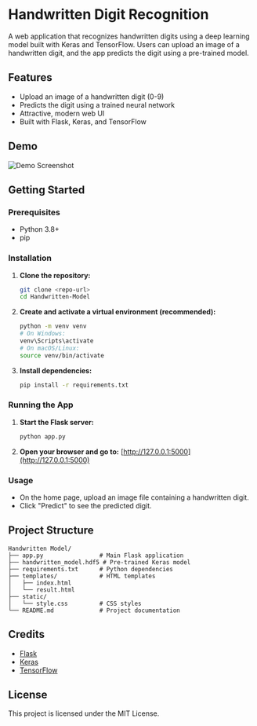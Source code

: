 # Handwritten Digit Recognition

A web application that recognizes handwritten digits using a deep learning model built with Keras and TensorFlow. Users can upload an image of a handwritten digit, and the app predicts the digit using a pre-trained model.

## Features
- Upload an image of a handwritten digit (0-9)
- Predicts the digit using a trained neural network
- Attractive, modern web UI
- Built with Flask, Keras, and TensorFlow

## Demo
![Demo Screenshot]()

## Getting Started

### Prerequisites
- Python 3.8+
- pip

### Installation
1. **Clone the repository:**
   ```bash
   git clone <repo-url>
   cd Handwritten-Model
   ```
2. **Create and activate a virtual environment (recommended):**
   ```bash
   python -m venv venv
   # On Windows:
   venv\Scripts\activate
   # On macOS/Linux:
   source venv/bin/activate
   ```
3. **Install dependencies:**
   ```bash
   pip install -r requirements.txt
   ```

### Running the App
1. **Start the Flask server:**
   ```bash
   python app.py
   ```
2. **Open your browser and go to:**
   [http://127.0.0.1:5000](http://127.0.0.1:5000)

### Usage
- On the home page, upload an image file containing a handwritten digit.
- Click "Predict" to see the predicted digit.

## Project Structure
```
Handwritten Model/
├── app.py                # Main Flask application
├── handwritten_model.hdf5 # Pre-trained Keras model
├── requirements.txt      # Python dependencies
├── templates/            # HTML templates
│   ├── index.html
│   └── result.html
├── static/
│   └── style.css         # CSS styles
└── README.md             # Project documentation
```

## Credits
- [Flask](https://flask.palletsprojects.com/)
- [Keras](https://keras.io/)
- [TensorFlow](https://www.tensorflow.org/)

## License
This project is licensed under the MIT License.
